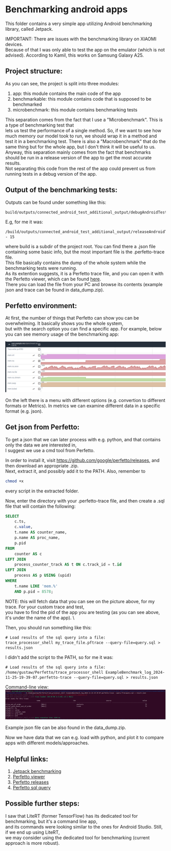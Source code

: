 # Benchmarking android apps
This folder contains a very simple app utilizing Android benchmarking library, called Jetpack.

IMPORTANT: There are issues with the benchmarking library on XIAOMI devices. \
Because of that I was only able to test the app on the emulator (which is not advised).
According to Kamil, this works on Samsung Galaxy A25.

## Project structure:
As you can see, the project is split into three modules:
1. app: this module contains the main code of the app
2. benchmarkable: this module contains code that is supposed to be benchmarked
3. microbenchmark: this module contains benchmarking tests

This separation comes from the fact that I use a "Microbenchmark". This is a type of benchmarking test that \
lets us test the performance of a single method. So, if we want to see how much memory our model took to run,
we should wrap it in a method and test it in a benchmarking test. There is also a "Macrobenchmark" that do the same thing but for the whole app, but I don't think it will be useful to us. \
Anyway, this separation mainly comes from the fact that benchmarks should be run in a release version of the app to get the most accurate results. \
Not separating this code from the rest of the app could prevent us from running tests in a debug version of the app.

## Output of the benchmarking tests:
Outputs can be found under something like this:
```
build/outputs/connected_android_test_additional_output/debugAndroidTest/connected/
```
E.g, for me it was:
```
/build/outputs/connected_android_test_additional_output/releaseAndroidTest/connected/Medium_Phone_API_35(AVD) - 15
```
where build is a subdir of the project root.
You can find there a .json file containing some basic info, but the most important file is the .perfetto-trace file. \
This file basically contains the dump of the whole system while the benchmarking tests were running. \
As its extention suggests, it is a Perfetto trace file, and you can open it with the Perfetto viewer, 
which can be found [here](https://ui.perfetto.dev/). \
There you can load the file from your PC and browse its contents (example json and trace can be found in data_dump.zip).

## Perfetto environment:
At first, the number of things that Perfetto can show you can be overwhelming. It basically shows you the whole system, \
but with the search option you can find a specific app. For example, below you can see memory usage of the benchmarking app:

![img.png](perfecto_ptrscr/mem_usage.png)

On the left there is a menu with different options (e.g. convertion to different formats or Metrics). In metrics we can examine different data
in a specific format (e.g. json).

## Get json from Perfetto:
To get a json that we can later process with e.g. python, and that contains only the data we are interested in, \
I suggest we use a cmd tool from Perfetto.

In order to install it, visit https://github.com/google/perfetto/releases, and then download an appropriate .zip. \
Next, extract it, and possibly add it to the PATH. Also, remember to 
```bash
chmod +x
```
every script in the extracted folder.

Now, enter the directory with your .perfetto-trace file, and then create a .sql file that
will contain the following:
```SQL
SELECT 
    c.ts, 
    c.value, 
    t.name AS counter_name, 
    p.name AS proc_name, 
    p.pid
FROM 
    counter AS c
LEFT JOIN 
    process_counter_track AS t ON c.track_id = t.id
LEFT JOIN 
    process AS p USING (upid)
WHERE 
    t.name LIKE 'mem.%'
    AND p.pid = 8578;
```
NOTE: this will fetch data that you can see on the picture above, for my trace. For your custom trace and test, \
you have to find the pid of the app you are testing (as you can see above, it's under the name of the app). \

Then, you should run something like this:
```
# Load results of the sql query into a file:
trace_processor_shell my_trace_file.pftrace --query-file=query.sql > results.json
```

I didn't add the script to the PATH, so for me it was:
```
# Load results of the sql query into a file:
/home/gustaw/Perfetto/trace_processor_shell ExampleBenchmark_log_2024-11-25-19-39-07.perfetto-trace --query-file=query.sql > results.json
```

Command-line view:
![Query](perfecto_ptrscr/query.png)

Example json file can be also found in the data_dump.zip.

Now we have data that we can e.g. load with python, and plot it to compare apps with different models/approaches.

## Helpful links:
1. [Jetpack benchmarking](https://developer.android.com/topic/performance/benchmarking/benchmarking-overview)
2. [Perfetto viewer](https://ui.perfetto.dev/)
3. [Perfetto releases](https://github.com/google/perfetto/releases)
4. [Perfetto sql query](https://perfetto.dev/docs/data-sources/memory-counters)

## Possible further steps:
I saw that LiteRT (former TensorFlow) has its dedicated tool for benchmarking, but it's a command line app, \
and its commands were looking similar to the ones for Android Studio. Still, if we end up using LiteRT, \
we may consider using the dedicated tool for benchmarking (current approach is more robust).

